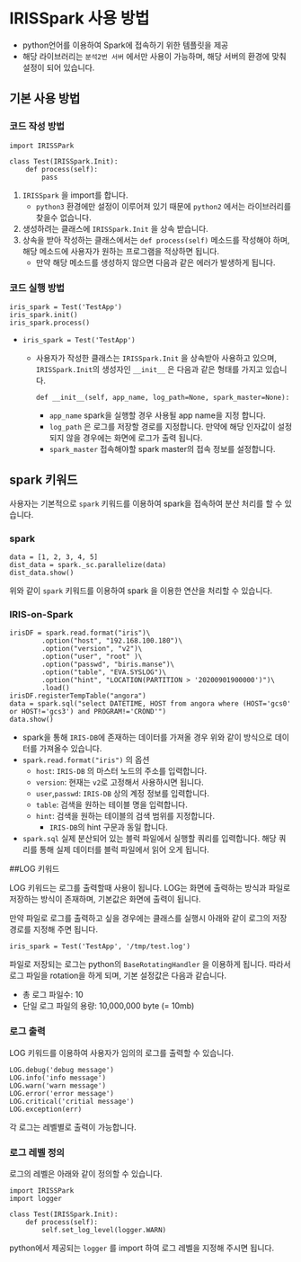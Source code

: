# IRISSpark 사용 방법

- python언어를 이용하여 Spark에 접속하기 위한 템플릿을 제공
- 해당 라이브러리는 `분석2번 서버` 에서만 사용이 가능하며, 해당 서버의 환경에 맞춰 설정이 되어 있습니다.

## 기본 사용 방법

### 코드 작성 방법

```
import IRISSPark

class Test(IRISSpark.Init):
    def process(self):
        pass
```

1. `IRISSpark` 을 import를 합니다.
   - `python3` 환경에만 설정이 이루어져 있기 때문에 `python2` 에서는 라이브러리를 찾을수 없습니다.
2. 생성하려는 클래스에 `IRISSpark.Init` 을  상속 받습니다.
3. 상속을 받아 작성하는 클래스에서는  `def process(self)` 메소드를 작성해야 하며, 해당 메소드에 사용자가 원하는 프로그램을 적상하면 됩니다.
   - 만약 해당 메소드를 생성하지 않으면 다음과 같은 에러가 발생하게 됩니다.

### 코드 실행 방법

```
iris_spark = Test('TestApp')
iris_spark.init()
iris_spark.process()
```

- `iris_spark = Test('TestApp')`

  - 사용자가 작성한 클래스는 `IRISSpark.Init` 을 상속받아 사용하고 있으며, `IRISSpark.Init`의 생성자인 `__init__` 은 다음과 같은 형태를 가지고 있습니다.

    ```
    def __init__(self, app_name, log_path=None, spark_master=None):
    ```

    - `app_name` spark을 실행할 경우 사용될 app name을 지정 합니다.
    - `log_path` 은 로그를 저장할 경로를 지정합니다. 만약에 해당 인자값이 설정되지 않을 경우에는 화면에 로그가 출력 됩니다.
    - `spark_master` 접속해야할 spark master의 접속 정보를 설정합니다.

## spark 키워드

사용자는 기본적으로 `spark` 키워드를 이용하여 spark을 접속하여 분산 처리를 할 수 있습니다.

### spark

```
data = [1, 2, 3, 4, 5]
dist_data = spark._sc.parallelize(data)
dist_data.show()
```

위와 같이 `spark` 키워드를 이용하여 spark 을 이용한 연산을 처리할 수 있습니다.

### IRIS-on-Spark

```
irisDF = spark.read.format("iris")\
        .option("host", "192.168.100.180")\
        .option("version", "v2")\
        .option("user", "root" )\
        .option("passwd", "biris.manse")\
        .option("table", "EVA.SYSLOG")\
        .option("hint", "LOCATION(PARTITION > '20200901900000')")\
        .load()
irisDF.registerTempTable("angora")
data = spark.sql("select DATETIME, HOST from angora where (HOST='gcs0' or HOST!='gcs3') and PROGRAM!='CROND'")
data.show()
```

- spark을 통해 `IRIS-DB`에 존재하는 데이터를 가져올 경우 위와 같이 방식으로 데이터를 가져올수 있습니다.
- `spark.read.format("iris")` 의 옵션
  - `host`: `IRIS-DB` 의 마스터 노드의 주소를 입력합니다.
  - `version`: 현재는 `v2`로 고정해서 사용하시면 됩니다.
  - `user`,`passwd`: `IRIS-DB` 상의 계정 정보를 입력합니다.
  - `table`: 검색을 원하는 테이블 명을 입력합니다.
  - `hint`: 검색을 원하는 테이블의 검색 범위를 지정합니다.
    - `IRIS-DB`의 hint 구문과 동일 합니다.
- `spark.sql` 실제 분산되어 있는 블럭 파일에서 실행할 쿼리를 입력합니다. 해당 쿼리를 통해 실제 데이터를 블럭 파일에서 읽어 오게 됩니다.

##LOG 키워드

LOG 키워드는 로그를 출력할때 사용이 됩니다. LOG는 화면에 출력하는 방식과 파일로 저장하는 방식이 존재하며, 기본값은 화면에 출력이 됩니다.

만약 파일로 로그를 출력하고 싶을 경우에는 클래스를 실행시 아래와 같이 로그의 저장 경로를 지정해 주면 됩니다.

```
iris_spark = Test('TestApp', '/tmp/test.log')
```

파일로 저장되는 로그는 python의 `BaseRotatingHandler` 을 이용하게 됩니다. 따라서 로그 파일을 rotation을 하게 되며, 기본 설정값은 다음과 같습니다.

- 총 로그 파일수: 10
- 단일 로그 파일의 용량: 10,000,000 byte (= 10mb)

### 로그 출력

LOG 키워드를 이용하여 사용자가 임의의 로그를 출력할 수 있습니다.

    LOG.debug('debug message')
    LOG.info('info message')
    LOG.warn('warn message')
    LOG.error('error message')
    LOG.critical('critial message')
    LOG.exception(err)
각 로그는 레벨별로 출력이 가능합니다.

### 로그 레벨 정의

로그의 레벨은 아래와 같이 정의할 수 있습니다.

```
import IRISSPark
import logger

class Test(IRISSpark.Init):
    def process(self):
        self.set_log_level(logger.WARN)
```

python에서 제공되는 `logger` 를 import 하여 로그 레벨을 지정해 주시면 됩니다.


